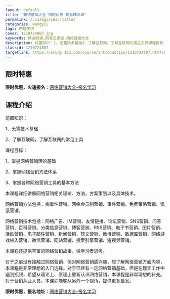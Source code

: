 ```yaml
---
layout: default
title: '网络营销大全-限时优惠-网易精品课'
permalink: /:categories/:title/
categories: wangyi2
tags: 网易提供
cover: 1210724807.jpg
keywords: 精选网课,网易云课堂,网络营销大全
description: 前置知识：1、无需技术基础2、了解互联网，了解互联网的常见工具课程目标：1、掌握网络营销理论基础2、掌握网络营销方法体系
classid: 1210724807
targetlink: https://study.163.com/course/introduction/1210724807.htm?share=1&shareId=1025206652&utm_campaign=share&utm_medium=iphoneShare&utm_source=&utm_u=1025206652
---
```


## 限时特惠

**限时优惠，火速报名**：[网络营销大全-报名学习](https://study.163.com/course/introduction/1210724807.htm?share=1&shareId=1025206652&utm_campaign=share&utm_medium=iphoneShare&utm_source=&utm_u=1025206652)

## 课程介绍

前置知识：

1、无需技术基础

2、了解互联网，了解互联网的常见工具



课程目标：

1、掌握网络营销理论基础

2、掌握网络营销方法体系

3、掌握各种网络营销工具的基本方法



本课程详细讲解网络营销相关理论、方法，方案策划以及具体技术。



网络营销方法包括：病毒性营销、网络会员制营销、事件营销、免费策略营销、饥饿营销。



网络营销技术包括：网络广告、IM营销、友情链接、论坛营销、SNS营销、问答营销、百科营销、分类信息营销、博客营销、RSS营销、电子书营销、图片营销、活动营销、电子邮件营销、新闻营销、软文营销、微博营销、数据库营销、网络游戏植入营销、微信营销、网站营销、搜索引擎营销、短视频营销。



本课程还提供丰富的网络营销故事，供学习者思考。



对于之前没有接触过网络营销，但对网络营销感兴趣，想了解网络营销方面内容，本课程是非常理想的入门选择。对于已经有一定网络营销基础，但是在现实工作中遇到瓶颈，希望从理论上、原理上重新认识网络营销，本课程是非常理想的补充。对于营销从业人员，本课程能够从另外一个视角，提供更多启发。

**限时优惠，报名地址**：[网络营销大全-报名学习](https://study.163.com/course/introduction/1210724807.htm?share=1&shareId=1025206652&utm_campaign=share&utm_medium=iphoneShare&utm_source=&utm_u=1025206652)

